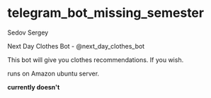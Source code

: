 # telegram_bot_missing_semester

Sedov Sergey

Next Day Clothes Bot - @next_day_clothes_bot

This bot will give you clothes recommendations. If you wish.

runs on Amazon ubuntu server.

**currently doesn't**
